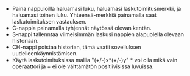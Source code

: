 - Paina nappuloilla haluamasi luku, haluamasi laskutoimitusmerkki, ja haluamasi toinen luku. Yhteensä-merkkiä painamalla saat laskutoimituksen vastauksen.
- C-nappia painamalla tyhjennät näytössä olevan kentän. 
- S-nappi tallenntaa viimeisimmän laskusi nappien alapuolella olevaan historiaan. 
- CH-nappi poistaa historian, tämä vaatii sovelluksen uudelleenkäynnistämisen.
- Käytä laskutoimituksissa mallia "(+/-)x*(+/-)y" * voi olla mikä vain operaattori ja + ei ole välttämätön positiivisissa luvuissa.
